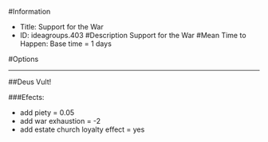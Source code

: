 #Information
 - Title: Support for the War
 - ID: ideagroups.403
#Description
Support for the War
#Mean Time to Happen:
Base time = 1 days

#Options

___
##Deus Vult!

###Efects:<ul><li>add piety = 0.05</li><li>add war exhaustion = -2</li><li>add estate church loyalty effect = yes</li></ul>
